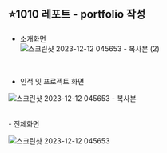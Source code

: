 ## ⭐1010 레포트 - portfolio 작성

- 소개화면<br>
![스크린샷 2023-12-12 045653 - 복사본 (2)](https://github.com/SEUNGACHOI0925/cordova/assets/112832677/590c264c-ead3-4ea1-946d-73c3c356bb0c)
<br>

- 인적 및 프로젝트 화면
  <br>
  
![스크린샷 2023-12-12 045653 - 복사본](https://github.com/SEUNGACHOI0925/cordova/assets/112832677/e4cfaf91-9064-41e4-b107-8069fe616bd3)


<br>
- 전체화면
  <br>

![스크린샷 2023-12-12 045653](https://github.com/SEUNGACHOI0925/cordova/assets/112832677/bcfcf5f0-722e-4644-8412-1af75c69e3f9)


<br>

